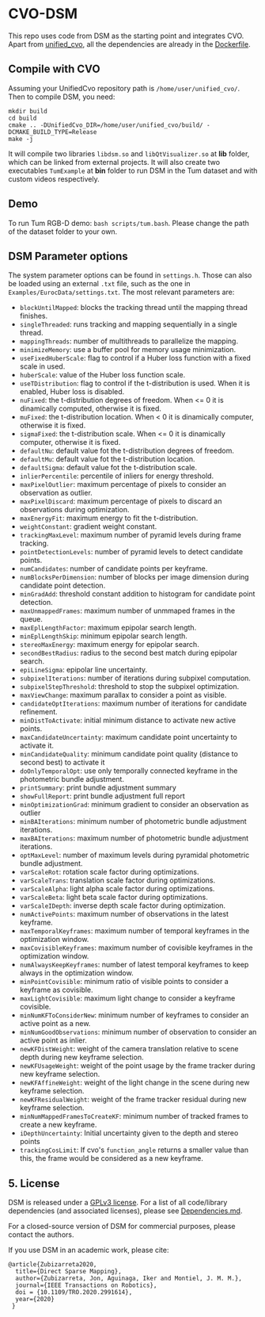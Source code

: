 # CVO-DSM
 
This repo uses code from DSM as the starting point and integrates CVO. Apart from [unified_cvo](https://github.com/UMich-CURLY/unified_cvo), all the dependencies are already in the [Dockerfile](https://github.com/UMich-CURLY/docker_images/tree/master/cvo_gpu).

## Compile with CVO
Assuming your UnifiedCvo repository path is `/home/user/unified_cvo/`. Then to compile DSM, you need:
```
mkdir build
cd build
cmake .. -DUnifiedCvo_DIR=/home/user/unified_cvo/build/ -DCMAKE_BUILD_TYPE=Release 
make -j
```
It will compile two libraries `libdsm.so` and `libQtVisualizer.so` at **lib** folder, which can be linked from external projects. It will also create two executables `TumExample` at **bin** folder to run DSM in the Tum dataset and with custom videos respectively.

## Demo
To run Tum RGB-D demo: `bash scripts/tum.bash`. Please change the path of the dataset folder to your own.


## DSM Parameter options
The system parameter options can be found in `settings.h`. Those can also be loaded using an external `.txt` file, such as the one in `Examples/EurocData/settings.txt`. The most relevant parameters are:

* `blockUntilMapped`: blocks the tracking thread until the mapping thread finishes.
* `singleThreaded`: runs tracking and mapping sequentially in a single thread.
* `mappingThreads`: number of multithreads to parallelize the mapping.
* `minimizeMemory`: use a buffer pool for memory usage minimization.
* `useFixedHuberScale`: flag to control if a Huber loss function with a fixed scale in used.
* `huberScale`: value of the Huber loss function scale.
* `useTDistribution`: flag to control if the t-distribution is used. When it is enabled, Huber loss is disabled.
* `nuFixed`: the t-distribution degrees of freedom. When <= 0 it is dinamically computed, otherwise it is fixed.
* `muFixed`: the t-distribution location. When < 0 it is dinamically computer, otherwise it is fixed.
* `sigmaFixed`: the t-distribution scale. When <= 0 it is dinamically computer, otherwise it is fixed.
* `defaultNu`: default value fot the t-distribution degrees of freedom.
* `defaultMu`: default value fot the t-distribution location.
* `defaultSigma`: default value fot the t-distribution scale.
* `inlierPercentile`: percentile of inliers for energy threshold.
* `maxPixelOutlier`: maximum percentage of pixels to consider an observation as outlier.
* `maxPixelDiscard`: maximum percentage of pixels to discard an observations during optimization.
* `maxEnergyFit`: maximum energy to fit the t-distribution.
* `weightConstant`: gradient weight constant.
* `trackingMaxLevel`: maximum number of pyramid levels during frame tracking.
* `pointDetectionLevels`: number of pyramid levels to detect candidate points.
* `numCandidates`: number of candidate points per keyframe.
* `numBlocksPerDimension`: number of blocks per image dimension during candidate point detection.
* `minGradAdd`: threshold constant addition to histogram for candidate point detection.
* `maxUnmappedFrames`: maximum number of unmmaped frames in the queue.
* `maxEplLengthFactor`: maximum epipolar search length.
* `minEplLengthSkip`: minimum epipolar search length.
* `stereoMaxEnergy`: maximum energy for epipolar search.
* `secondBestRadius`: radius to the second best match during epipolar search.
* `epiLineSigma`: epipolar line uncertainty.
* `subpixelIterations`: number of iterations during subpixel computation.
* `subpixelStepThreshold`: threshold to stop the subpixel optimization.
* `maxViewChange`: maximum parallax to consider a point as visible. 
* `candidateOptIterations`: maximum number of iterations for candidate refinement.
* `minDistToActivate`: initial minimum distance to activate new active points.
* `maxCandidateUncertainty`: maximum  candidate point uncertainty to activate it.
* `minCandidateQuality`: minimum candidate point quality (distance to second best) to activate it
* `doOnlyTemporalOpt`: use only temporally connected keyframe in the photometric bundle adjustment.
* `printSummary`: print bundle adjustment summary
* `showFullReport`: print bundle adjustment full report
* `minOptimizationGrad`: minimum gradient to consider an observation as outlier
* `minBAIterations`: minimum number of photometric bundle adjustment iterations.
* `maxBAIterations`: maximum number of photometric bundle adjustment iterations.
* `optMaxLevel`: number of maximum levels during pyramidal photometric bundle adjustment.
* `varScaleRot`: rotation scale factor during optimizations.
* `varScaleTrans`: translation scale factor during optimizations.
* `varScaleAlpha`: light alpha scale factor during optimizations.
* `varScaleBeta`: light beta scale factor during optimizations.
* `varScaleIDepth`: inverse depth scale factor during optimization.
* `numActivePoints`: maximum number of observations in the latest keyframe.
* `maxTemporalKeyframes`: maximum number of temporal keyframes in the optimization window.
* `maxCovisibleKeyframes`: maximum number of covisible keyframes in the optimization window.
* `numAlwaysKeepKeyframes`: number of latest temporal keyframes to keep always in the optimization window.
* `minPointCovisible`: minimum ratio of visible points to consider a keyframe as covisible.
* `maxLightCovisible`: maximum light change to consider a keyframe covisible.
* `minNumKFToConsiderNew`: minimum number of keyframes to consider an active point as a new.
* `minNumGoodObservations`: minimum number of observation to consider an active point as inlier.
* `newKFDistWeight`: weight of the camera translation relative to scene depth during new keyframe selection.
* `newKFUsageWeight`: weight of the point usage by the frame tracker during new keyframe selection.
* `newKFAffineWeight`: weight of the light change in the scene during new keyframe selection.
* `newKFResidualWeight`: weight of the frame tracker residual during new keyframe selection.
* `minNumMappedFramesToCreateKF`: minimum number of tracked frames to create a new keyframe.
* `iDepthUncertainty`: Initial uncertainty given to the depth and stereo points
* `trackingCosLimit`: If cvo's `function_angle` returns a smaller value than this, the frame would be considered as a new keyframe.	

## 5. License

DSM is released under a [GPLv3 license](https://github.com/jzubizarreta/dsm/blob/master/License-gpl.txt). For a list of all code/library dependencies (and associated licenses), please see [Dependencies.md](https://github.com/jzubizarreta/dsm/blob/master/Dependencies.md).

For a closed-source version of DSM for commercial purposes, please contact the authors.

If you use DSM in an academic work, please cite:

    @article{Zubizarreta2020,
      title={Direct Sparse Mapping},
      author={Zubizarreta, Jon, Aguinaga, Iker and Montiel, J. M. M.},
      journal={IEEE Transactions on Robotics},
      doi = {10.1109/TRO.2020.2991614},
      year={2020}
     }
